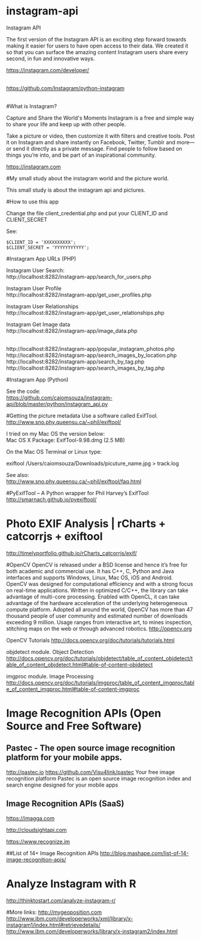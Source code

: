 # instagram-api
Instagram API

The first version of the Instagram API is an exciting step forward towards making it easier for users to have open access to their data. We created it so that you can surface the amazing content Instagram users share every second, in fun and innovative ways.

https://instagram.com/developer/<BR><BR>

https://github.com/Instagram/python-instagram<BR><BR>

#What is Instagram?

Capture and Share the World's Moments
Instagram is a free and simple way to share your life and keep up with other people.

Take a picture or video, then customize it with filters and creative tools. Post it on Instagram and share instantly on Facebook, Twitter, Tumblr and more—or send it directly as a private message. Find people to follow based on things you’re into, and be part of an inspirational community.

https://instagram.com


#My small study about the instagram world and the picture world.

This small study is about the instagram api and pictures.

#How to use this app

Change the file client_credential.php and put your CLIENT_ID and CLIENT_SECRET

See:

```
$CLIENT_ID = 'XXXXXXXXXX';
$CLIENT_SECRET = 'YYYYYYYYYYY';
```


#Instagram App URLs (PHP)

Instagram User Search:<BR>
http://localhost:8282/instagram-app/search_for_users.php<BR>

Instagram User Profile<BR>
http://localhost:8282/instagram-app/get_user_profiles.php<BR>

Instagram User Relationships<BR>
http://localhost:8282/instagram-app/get_user_relationships.php<BR>

Instagram Get Image data<BR>
http://localhost:8282/instagram-app/image_data.php<BR><BR>

http://localhost:8282/instagram-app/popular_instagram_photos.php<BR>
http://localhost:8282/instagram-app/search_images_by_location.php<BR>
http://localhost:8282/instagram-app/search_by_tag.php<BR>
http://localhost:8282/instagram-app/search_images_by_tag.php<BR>

#Instagram App (Python)

See the code:<BR>
https://github.com/caiomsouza/instagram-api/blob/master/python/instagram_api.py<BR>

#Getting the picture metadata
Use a software called ExifTool.<BR>
http://www.sno.phy.queensu.ca/~phil/exiftool/

I tried on my Mac OS the version below:<BR>
Mac OS X Package: ExifTool-9.98.dmg (2.5 MB)<BR>

On the Mac OS Terminal or Linux type:<BR>

exiftool /Users/caiomsouza/Downloads/picuture_name.jpg > track.log<BR>

See also:<BR>
http://www.sno.phy.queensu.ca/~phil/exiftool/faq.html<BR>


#PyExifTool – A Python wrapper for Phil Harvey’s ExifTool
http://smarnach.github.io/pyexiftool/

# Photo EXIF Analysis | rCharts + catcorrjs + exiftool
http://timelyportfolio.github.io/rCharts_catcorrjs/exif/

#OpenCV
OpenCV is released under a BSD license and hence it’s free for both academic and commercial use. It has C++, C, Python and Java interfaces and supports Windows, Linux, Mac OS, iOS and Android. OpenCV was designed for computational efficiency and with a strong focus on real-time applications. Written in optimized C/C++, the library can take advantage of multi-core processing. Enabled with OpenCL, it can take advantage of the hardware acceleration of the underlying heterogeneous compute platform. Adopted all around the world, OpenCV has more than 47 thousand people of user community and estimated number of downloads exceeding 9 million. Usage ranges from interactive art, to mines inspection, stitching maps on the web or through advanced robotics.
http://opencv.org

OpenCV Tutorials
http://docs.opencv.org/doc/tutorials/tutorials.html

objdetect module. Object Detection
http://docs.opencv.org/doc/tutorials/objdetect/table_of_content_objdetect/table_of_content_objdetect.html#table-of-content-objdetect

imgproc module. Image Processing
http://docs.opencv.org/doc/tutorials/imgproc/table_of_content_imgproc/table_of_content_imgproc.html#table-of-content-imgproc

# Image Recognition APIs (Open Source and Free Software)

## Pastec - The open source image recognition platform for your mobile apps.
http://pastec.io
https://github.com/Visu4link/pastec
Your free image recognition platform
Pastec is an open source image recognition index and search engine designed for your mobile apps


## Image Recognition APIs (SaaS)

https://imagga.com

http://cloudsightapi.com

https://www.recognize.im


##List of 14+ Image Recognition APIs
http://blog.mashape.com/list-of-14-image-recognition-apis/

# Analyze Instagram with R
http://thinktostart.com/analyze-instagram-r/


#More links:
http://mygeoposition.com<BR>
http://www.ibm.com/developerworks/xml/library/x-instagram1/index.html#retrievedetails/<BR>
http://www.ibm.com/developerworks/library/x-instagram2/index.html<BR>
